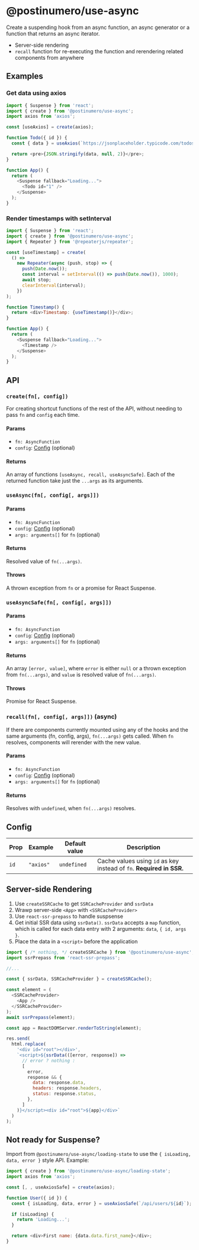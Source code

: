 # @postinumero/use-async

Create a suspending hook from an async function, an async generator or a function that returns an async iterator.

- Server-side rendering
- `recall` function for re-executing the function and rerendering related components from anywhere

## Examples

### Get data using axios

```js
import { Suspense } from 'react';
import { create } from '@postinumero/use-async';
import axios from 'axios';

const [useAxios] = create(axios);

function Todo({ id }) {
  const { data } = useAxios(`https://jsonplaceholder.typicode.com/todos/${id}`);

  return <pre>{JSON.stringify(data, null, 2)}</pre>;
}

function App() {
  return (
    <Suspense fallback="Loading...">
      <Todo id="1" />
    </Suspense>
  );
}
```

### Render timestamps with setInterval

```js
import { Suspense } from 'react';
import { create } from '@postinumero/use-async';
import { Repeater } from '@repeaterjs/repeater';

const [useTimestamp] = create(
  () =>
    new Repeater(async (push, stop) => {
      push(Date.now());
      const interval = setInterval(() => push(Date.now()), 1000);
      await stop;
      clearInterval(interval);
    })
);

function Timestamp() {
  return <div>Timestamp: {useTimestamp()}</div>;
}

function App() {
  return (
    <Suspense fallback="Loading...">
      <Timestamp />
    </Suspense>
  );
}
```

## API

### `create(fn[, config])`

For creating shortcut functions of the rest of the API, without needing to pass `fn` and `config` each time.

#### Params

- `fn: AsyncFunction`
- `config`: [Config](#config) (optional)

#### Returns

An array of functions `[useAsync, recall, useAsyncSafe]`. Each of the returned function take just the `...args` as its arguments.

### `useAsync(fn[, config[, args]])`

#### Params

- `fn: AsyncFunction`
- `config`: [Config](#config) (optional)
- `args: arguments[]` for `fn` (optional)

#### Returns

Resolved value of `fn(...args)`.

#### Throws

A thrown exception from `fn` or a promise for React Suspense.

### `useAsyncSafe(fn[, config[, args]])`

#### Params

- `fn: AsyncFunction`
- `config`: [Config](#config) (optional)
- `args: arguments[]` for `fn` (optional)

#### Returns

An array `[error, value]`, where `error` is either `null` or a thrown exception from `fn(...args)`, and `value` is resolved value of `fn(...args)`.

#### Throws

Promise for React Suspense.

### `recall(fn[, config[, args]])` (async)

If there are components currently mounted using any of the hooks and the same arguments (fn, config, args), `fn(...args)` gets called. When `fn` resolves, components will rerender with the new value.

#### Params

- `fn: AsyncFunction`
- `config`: [Config](#config) (optional)
- `args: arguments[]` for `fn` (optional)

#### Returns

Resolves with `undefined`, when `fn(...args)` resolves.

## Config

| Prop | Example   | Default value | Description                                                          |
| ---- | --------- | ------------- | -------------------------------------------------------------------- |
| `id` | `"axios"` | `undefined`   | Cache values using `id` as key instead of `fn`. **Required in SSR.** |

## Server-side Rendering

1. Use `createSSRCache` to get `SSRCacheProvider` and `ssrData`
2. Wrawp server-side `<App>` with `<SSRCacheProvider>`
3. Use `react-ssr-prepass` to handle suspsense
4. Get initial SSR data using `ssrData()`. `ssrData` accepts a `map` function, which is called for each data entry with 2 arguments: `data`, `{ id, args }`.
5. Place the data in a `<script>` before the application

```js
import { /* nothing, */ createSSRCache } from '@postinumero/use-async';
import ssrPrepass from 'react-ssr-prepass';

//...

const { ssrData, SSRCacheProvider } = createSSRCache();

const element = (
  <SSRCacheProvider>
    <App />
  </SSRCacheProvider>
);
await ssrPrepass(element);

const app = ReactDOMServer.renderToString(element);

res.send(
  html.replace(
    '<div id="root"></div>',
    `<script>${ssrData(([error, response]) =>
      // error ? nothing :
      [
        error,
        response && {
          data: response.data,
          headers: response.headers,
          status: response.status,
        },
      ]
    )}</script><div id="root">${app}</div>`
  )
);
```

## Not ready for Suspense?

Import from `@postinumero/use-async/loading-state` to use the `{ isLoading, data, error }` style API. Example:

```js
import { create } from '@postinumero/use-async/loading-state';
import axios from 'axios';

const [, , useAxiosSafe] = create(axios);

function User({ id }) {
  const { isLoading, data, error } = useAxiosSafe(`/api/users/${id}`);

  if (isLoading) {
    return 'Loading...';
  }

  return <div>First name: {data.data.first_name}</div>;
}
```
